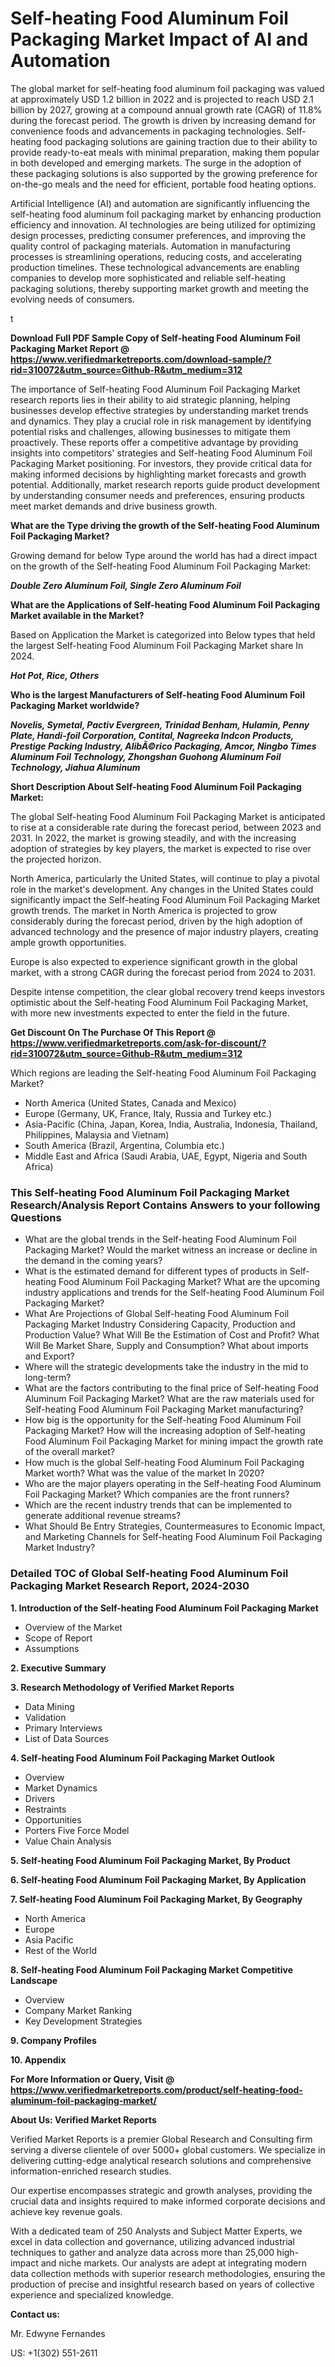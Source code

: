 <meta name="title" content="Global Self-heating Food Aluminum Foil Packaging Market Impact of AI and Automation"><meta name="description" content="The global market for self-heating food aluminum foil packaging was valued at approximately USD 1.2 billion in 2022 and is projected to reach USD 2.1 billion by 2027, "><meta name="title" content="Self-heating Food Aluminum Foil Packaging Market Size, Share, Scope, Trends, Growth, Opportunities, Analysis, Forecast"><h1>Self-heating Food Aluminum Foil Packaging Market Impact of AI and Automation</h1><p>The global market for self-heating food aluminum foil packaging was valued at approximately USD 1.2 billion in 2022 and is projected to reach USD 2.1 billion by 2027, growing at a compound annual growth rate (CAGR) of 11.8% during the forecast period. The growth is driven by increasing demand for convenience foods and advancements in packaging technologies. Self-heating food packaging solutions are gaining traction due to their ability to provide ready-to-eat meals with minimal preparation, making them popular in both developed and emerging markets. The surge in the adoption of these packaging solutions is also supported by the growing preference for on-the-go meals and the need for efficient, portable food heating options.</p><p>Artificial Intelligence (AI) and automation are significantly influencing the self-heating food aluminum foil packaging market by enhancing production efficiency and innovation. AI technologies are being utilized for optimizing design processes, predicting consumer preferences, and improving the quality control of packaging materials. Automation in manufacturing processes is streamlining operations, reducing costs, and accelerating production timelines. These technological advancements are enabling companies to develop more sophisticated and reliable self-heating packaging solutions, thereby supporting market growth and meeting the evolving needs of consumers.</p>t</p><p id="" class=""><strong>Download Full PDF Sample Copy of Self-heating Food Aluminum Foil Packaging Market Report @ <a href="https://www.verifiedmarketreports.com/download-sample/?rid=310072&utm_source=Github-R&utm_medium=312" target="_blank">https://www.verifiedmarketreports.com/download-sample/?rid=310072&utm_source=Github-R&utm_medium=312</a></strong></p><p>The importance of&nbsp;Self-heating Food Aluminum Foil Packaging Market research reports lies in their ability to aid strategic planning, helping businesses develop effective strategies by understanding market trends and dynamics. They play a crucial role in risk management by identifying potential risks and challenges, allowing businesses to mitigate them proactively. These reports offer a competitive advantage by providing insights into competitors' strategies and Self-heating Food Aluminum Foil Packaging Market positioning. For investors, they provide critical data for making informed decisions by highlighting market forecasts and growth potential. Additionally, market research reports guide product development by understanding consumer needs and preferences, ensuring products meet market demands and drive business growth.</p><p><strong>What are the&nbsp;Type driving the growth of the Self-heating Food Aluminum Foil Packaging Market?</strong></p><p id="" class="">Growing demand for below Type around the world has had a direct impact on the growth of the Self-heating Food Aluminum Foil Packaging Market:</p><em><strong>Double Zero Aluminum Foil, Single Zero Aluminum Foil</strong></em></p><strong>What are the&nbsp;Applications&nbsp;of Self-heating Food Aluminum Foil Packaging Market available in the Market?</strong></p><p id="" class="">Based on Application the Market is categorized into Below types that held the largest Self-heating Food Aluminum Foil Packaging Market share In 2024.</p><em><strong>Hot Pot, Rice, Others</strong></em></p><strong>Who is the largest Manufacturers of Self-heating Food Aluminum Foil Packaging Market worldwide?</strong></p><p><em><strong>Novelis, Symetal, Pactiv Evergreen, Trinidad Benham, Hulamin, Penny Plate, Handi-foil Corporation, Contital, Nagreeka Indcon Products, Prestige Packing Industry, AlibÃ©rico Packaging, Amcor, Ningbo Times Aluminum Foil Technology, Zhongshan Guohong Aluminum Foil Technology, Jiahua Aluminum</strong></em></p><p id="" class=""><strong>Short Description About Self-heating Food Aluminum Foil Packaging Market:</strong></p><p>The global Self-heating Food Aluminum Foil Packaging Market is anticipated to rise at a considerable rate during the forecast period, between 2023 and 2031. In 2022, the market is growing steadily, and with the increasing adoption of strategies by key players, the market is expected to rise over the projected horizon.</p><p>North America, particularly the United States, will continue to play a pivotal role in the market's development. Any changes in the United States could significantly impact the Self-heating Food Aluminum Foil Packaging Market growth trends. The market in North America is projected to grow considerably during the forecast period, driven by the high adoption of advanced technology and the presence of major industry players, creating ample growth opportunities.</p><p>Europe is also expected to experience significant growth in the global market, with a strong CAGR during the forecast period from 2024 to 2031.</p><p>Despite intense competition, the clear global recovery trend keeps investors optimistic about the Self-heating Food Aluminum Foil Packaging Market, with more new investments expected to enter the field in the future.</p><p id="" class=""><strong>Get Discount On The Purchase Of This Report @ <a href="https://www.verifiedmarketreports.com/ask-for-discount/?rid=310072&utm_source=Github-R&utm_medium=312" target="_blank">https://www.verifiedmarketreports.com/ask-for-discount/?rid=310072&utm_source=Github-R&utm_medium=312</a></strong></p>Which regions are leading the Self-heating Food Aluminum Foil Packaging Market?</p><ul><li>North America (United States, Canada and Mexico)</li><li>Europe (Germany, UK, France, Italy, Russia and Turkey etc.)</li><li>Asia-Pacific (China, Japan, Korea, India, Australia, Indonesia, Thailand, Philippines, Malaysia and Vietnam)</li><li>South America (Brazil, Argentina, Columbia etc.)</li><li>Middle East and Africa (Saudi Arabia, UAE, Egypt, Nigeria and South Africa)</li></ul><h3 id="" class="">This Self-heating Food Aluminum Foil Packaging Market Research/Analysis Report Contains Answers to your following Questions</h3><ul><li>What are the global trends in the Self-heating Food Aluminum Foil Packaging Market? Would the market witness an increase or decline in the demand in the coming years?</li><li>What is the estimated demand for different types of products in Self-heating Food Aluminum Foil Packaging Market? What are the upcoming industry applications and trends for the Self-heating Food Aluminum Foil Packaging Market?</li><li>What Are Projections of Global Self-heating Food Aluminum Foil Packaging Market Industry Considering Capacity, Production and Production Value? What Will Be the Estimation of Cost and Profit? What Will Be Market Share, Supply and Consumption? What about imports and Export?</li><li>Where will the strategic developments take the industry in the mid to long-term?</li><li>What are the factors contributing to the final price of Self-heating Food Aluminum Foil Packaging Market? What are the raw materials used for Self-heating Food Aluminum Foil Packaging Market manufacturing?</li><li>How big is the opportunity for the Self-heating Food Aluminum Foil Packaging Market? How will the increasing adoption of Self-heating Food Aluminum Foil Packaging Market for mining impact the growth rate of the overall market?</li><li>How much is the global Self-heating Food Aluminum Foil Packaging Market worth? What was the value of the market In 2020?</li><li>Who are the major players operating in the Self-heating Food Aluminum Foil Packaging Market? Which companies are the front runners?</li><li>Which are the recent industry trends that can be implemented to generate additional revenue streams?</li><li>What Should Be Entry Strategies, Countermeasures to Economic Impact, and Marketing Channels for Self-heating Food Aluminum Foil Packaging Market Industry?</li></ul><h3 id="" class="">Detailed TOC of Global Self-heating Food Aluminum Foil Packaging Market Research Report, 2024-2030</h3><p id="" class=""><strong>1. Introduction of the Self-heating Food Aluminum Foil Packaging Market</strong></p><ul><li>Overview of the Market</li><li>Scope of Report</li><li>Assumptions</li></ul><p id="" class=""><strong>2. Executive Summary</strong></p><p id="" class=""><strong>3. Research Methodology of Verified Market Reports</strong></p><ul><li>Data Mining</li><li>Validation</li><li>Primary Interviews</li><li>List of Data Sources</li></ul><p id="" class=""><strong>4. Self-heating Food Aluminum Foil Packaging Market Outlook</strong></p><ul><li>Overview</li><li>Market Dynamics</li><li>Drivers</li><li>Restraints</li><li>Opportunities</li><li>Porters Five Force Model</li><li>Value Chain Analysis</li></ul><p id="" class=""><strong>5. Self-heating Food Aluminum Foil Packaging Market, By Product</strong></p><p id="" class=""><strong>6. Self-heating Food Aluminum Foil Packaging Market, By Application</strong></p><p id="" class=""><strong>7. Self-heating Food Aluminum Foil Packaging Market, By Geography</strong></p><ul><li>North America</li><li>Europe</li><li>Asia Pacific</li><li>Rest of the World</li></ul><p id="" class=""><strong>8. Self-heating Food Aluminum Foil Packaging Market Competitive Landscape</strong></p><ul><li>Overview</li><li>Company Market Ranking</li><li>Key Development Strategies</li></ul><p id="" class=""><strong>9. Company Profiles</strong></p><p id="" class=""><strong>10. Appendix</strong></p><p id="" class=""><strong>For More Information or Query, Visit @ <a href="https://www.verifiedmarketreports.com/product/self-heating-food-aluminum-foil-packaging-market/" target="_blank">https://www.verifiedmarketreports.com/product/self-heating-food-aluminum-foil-packaging-market/</a></strong></p><p id="" class=""><strong>About Us: Verified Market Reports</strong></p><p id="" class="">Verified Market Reports is a premier Global Research and Consulting firm serving a diverse clientele of over 5000+ global customers. We specialize in delivering cutting-edge analytical research solutions and comprehensive information-enriched research studies.</p><p id="" class="">Our expertise encompasses strategic and growth analyses, providing the crucial data and insights required to make informed corporate decisions and achieve key revenue goals.</p><p id="" class="">With a dedicated team of 250 Analysts and Subject Matter Experts, we excel in data collection and governance, utilizing advanced industrial techniques to gather and analyze data across more than 25,000 high-impact and niche markets. Our analysts are adept at integrating modern data collection methods with superior research methodologies, ensuring the production of precise and insightful research based on years of collective experience and specialized knowledge.</p><p id="" class=""><strong>Contact us:</strong></p><p id="" class="">Mr. Edwyne Fernandes</p><p id="" class="">US: +1(302) 551-2611</p>